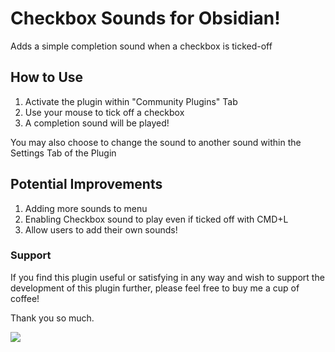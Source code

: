 # Checkbox Sounds for Obsidian!
 
Adds a simple completion sound when a checkbox is ticked-off

## How to Use
1. Activate the plugin within "Community Plugins" Tab
2. Use your mouse to tick off a checkbox
3. A completion sound will be played!

You may also choose to change the sound to another sound within the Settings Tab of the Plugin

## Potential Improvements
1. Adding more sounds to menu
2. Enabling Checkbox sound to play even if ticked off with CMD+L
3. Allow users to add their own sounds!

### Support
If you find this plugin useful or satisfying in any way and wish to support the development of this plugin further, please feel free to buy me a cup of coffee!

Thank you so much.

<a href="https://www.buymeacoffee.com/yasd251"><img src="https://img.buymeacoffee.com/button-api/?text=Buy me a coffee&emoji=☕&slug=yasd251&button_colour=FF5F5F&font_colour=ffffff&font_family=Lato&outline_colour=000000&coffee_colour=FFDD00" /></a>
